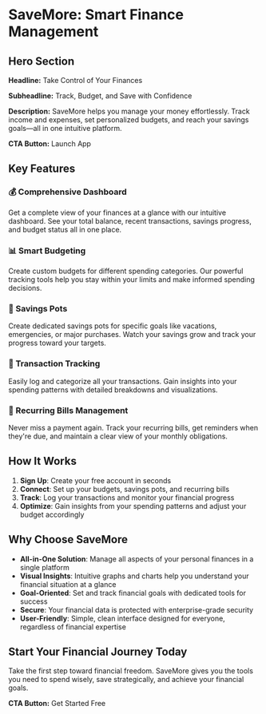 # SaveMore: Smart Finance Management

## Hero Section

**Headline:** Take Control of Your Finances

**Subheadline:** Track, Budget, and Save with Confidence

**Description:** SaveMore helps you manage your money effortlessly. Track income and expenses, set personalized budgets, and reach your savings goals—all in one intuitive platform.

**CTA Button:** Launch App

## Key Features

### 💰 Comprehensive Dashboard
Get a complete view of your finances at a glance with our intuitive dashboard. See your total balance, recent transactions, savings progress, and budget status all in one place.

### 📊 Smart Budgeting
Create custom budgets for different spending categories. Our powerful tracking tools help you stay within your limits and make informed spending decisions.

### 🏦 Savings Pots
Create dedicated savings pots for specific goals like vacations, emergencies, or major purchases. Watch your savings grow and track your progress toward your targets.

### 📝 Transaction Tracking
Easily log and categorize all your transactions. Gain insights into your spending patterns with detailed breakdowns and visualizations.

### 💸 Recurring Bills Management
Never miss a payment again. Track your recurring bills, get reminders when they're due, and maintain a clear view of your monthly obligations.

## How It Works

1. **Sign Up**: Create your free account in seconds
2. **Connect**: Set up your budgets, savings pots, and recurring bills
3. **Track**: Log your transactions and monitor your financial progress
4. **Optimize**: Gain insights from your spending patterns and adjust your budget accordingly

## Why Choose SaveMore

- **All-in-One Solution**: Manage all aspects of your personal finances in a single platform
- **Visual Insights**: Intuitive graphs and charts help you understand your financial situation at a glance
- **Goal-Oriented**: Set and track financial goals with dedicated tools for success
- **Secure**: Your financial data is protected with enterprise-grade security
- **User-Friendly**: Simple, clean interface designed for everyone, regardless of financial expertise

## Start Your Financial Journey Today

Take the first step toward financial freedom. SaveMore gives you the tools you need to spend wisely, save strategically, and achieve your financial goals.

**CTA Button:** Get Started Free